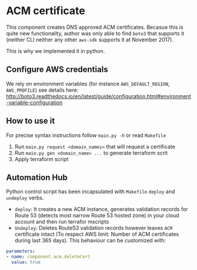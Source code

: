 # ACM certificate

This component creates DNS approved ACM certificates. Becasue this is quite new functionality, author was only able to find `boto3` that supports it (neither CLI neither any other `aws-sdk` supports it at November 2017).

This is why we implemented it in python.

## Configure AWS credentials

We rely on environment variables (for instance `AWS_DEFAULT_REGION`, `AWS_PROFILE`) see details here: http://boto3.readthedocs.io/en/latest/guide/configuration.html#environment-variable-configuration

## How to use it

For precise syntax instructions follow `main.py -h` or read `Makefile`

1. Run `main.py request <domain_names>`  that will request a certificate 
2. Run `main.py gen <domain_name> ...` to generate terraform scrit
3. Apply terraform script

## Automation Hub

Python control script has been incapsulated with `Makefile` `deploy` and `undeploy` verbs.
* `deploy`: It creates a new ACM instance, generates validation records for Route 53 (detects most narrow Route 53 hosted zone) in your cloud account and then run terrafor mscripts
* `Undeploy`: Deletes Route53 validation records however leaves `ACM` certificate intact (To respect AWS limit: Number of ACM certificates during last 365 days). This behaviour can be customized with:
```yaml
parameters:
- name: component.acm.deleteCert
  value: true
```

